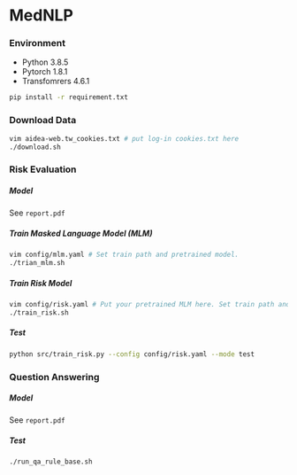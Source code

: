 MedNLP
==============

### Environment

* Python 3.8.5
* Pytorch 1.8.1
* Transfomrers 4.6.1

```bash
pip install -r requirement.txt
```

### Download Data

```bash
vim aidea-web.tw_cookies.txt # put log-in cookies.txt here
./download.sh
```

### Risk Evaluation

##### Model

See `report.pdf`

##### Train Masked Language Model (MLM)

```bash
vim config/mlm.yaml # Set train path and pretrained model.
./trian_mlm.sh
```

##### Train Risk Model

```bash
vim config/risk.yaml # Put your pretrained MLM here. Set train path and test path.
./train_risk.sh
```

##### Test

```bash
python src/train_risk.py --config config/risk.yaml --mode test
```

### Question Answering

##### Model

See `report.pdf`

##### Test

```bash
./run_qa_rule_base.sh
```
